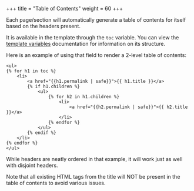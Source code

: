 +++
title = "Table of Contents"
weight = 60
+++

Each page/section will automatically generate a table of contents for itself based on the headers present.

It is available in the template through the `toc` variable.
You can view the [template variables](./documentation/templates/pages-sections.md#table-of-contents)
documentation for information on its structure.

Here is an example of using that field to render a 2-level table of contents:

```jinja2
<ul>
{% for h1 in toc %}
    <li>
        <a href="{{h1.permalink | safe}}">{{ h1.title }}</a>
        {% if h1.children %}
            <ul>
                {% for h2 in h1.children %}
                    <li>
                        <a href="{{h2.permalink | safe}}">{{ h2.title }}</a>
                    </li>
                {% endfor %}
            </ul>
        {% endif %}
    </li>
{% endfor %}
</ul>
```

While headers are neatly ordered in that example, it will work just as well with disjoint headers.

Note that all existing HTML tags from the title will NOT be present in the table of contents to
avoid various issues.
